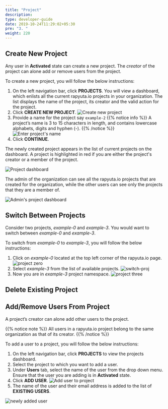 ```yaml
---
title: "Project"
description:
type: developer-guide
date: 2019-10-24T11:29:02+05:30
pre: "3. "
weight: 220
---
```

## Create New Project
Any user in **Activated** state can create a new project. The *creator* of the
project can alone add or remove users from the project.

To create a new project, you will follow the below instructions:

1. On the left navigation bar, click **PROJECTS**. You will view a dashboard,
   which enlists all the current rapyuta.io projects in your organization. The list displays the name of the project, its creator and the valid action for the project.
2. Click **CREATE NEW PROJECT**.
   ![Create new project](/images/getting-started/organization/project/proj-dashboard.png?classes=border,shadow&width=50pc)
3. Provide a name for the project say `example-2`
   {{% notice info %}}
   A project’s name is 3 to 15 characters in length, and contains lowercase
   alphabets, digits and hyphen (-).
   {{% /notice %}}
   ![Enter project's name](/images/getting-started/organization/project/proj-name.png?classes=border,shadow&width=50pc)
4. Click **CONTINUE**.

The newly created project appears in the list of current projects on the
dashboard. A project is highlighted in red if you are either the project's creator or a member of the project.

![Project dashboard](/images/getting-started/organization/project/proj-list-other-user.png?classes=border,shadow&width=50pc)

The admin of the organization can see all the rapyuta.io projects that are created for the organization, while the other users can see only the projects that they are a member of.

![Admin's project dashboard](/images/getting-started/organization/project/project-list-admin.png?classes=border,shadow&width=50pc)

## Switch Between Projects
Consider two projects, *example-0* and *example-3*. You would want to
switch between *example-0* and *example-3*.

To switch from *example-0* to *example-3*, you will follow the below instructions:

1. Click on *example-0* located at the top left corner of the rapyuta.io page.
   ![project zero](/images/getting-started/organization/project/switch-projs/example-0.png?classes=border,shadow&width=50pc)
2. Select *example-3* from the list of available projects.
   ![switch-proj](/images/getting-started/organization/project/switch-projs/switch-proj.png?classes=border,shadow&width=50pc)
3. Now you are in *example-3* project namespace.
   ![project three](/images/getting-started/organization/project/switch-projs/example-3.png?classes=border,shadow&width=50pc)

## Delete Existing Project
## Add/Remove Users From Project
A project’s creator can alone add other users to the project.

{{% notice note %}}
All users in a rapyuta.io project belong to the same organization as that of its creator.
{{% /notice %}}

To add a user to a project, you will follow the below instructions:

1. On the left navigation bar, click **PROJECTS** to view the projects dashboard.
2. Select the project to which you want to add a user.
3. Under **Users** tab, select the name of the user from the drop down menu. Ensure that the user you are adding is in **Activated** state.
4. Click **ADD USER**.
   ![Add user to project](/images/getting-started/organization/project/add-user-to-proj.png?classes=border,shadow&width=50pc)
5. The name of the user and their email address is added to the list of **EXISTING USERS**.

![newly added user](/images/getting-started/organization/project/after-usr-added.png?classes=border,shadow&width=50pc)

